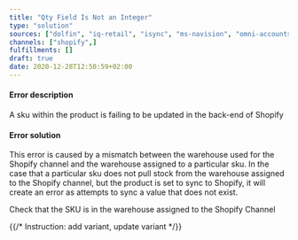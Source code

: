 ```yaml
---
title: "Qty Field Is Not an Integer"
type: "solution"
sources: ["dolfin", "iq-retail", "isync", "ms-navision", "omni-accounts", "pastel-partner", "sage-50cloud-pastel-xpress", "sage-200-evolution", "sage-300cloud", "sage-business-cloud-financials", "sage-evolution", "sage-one", "sage-pastel-evolution", "sap", "syspro" ]
channels: ["shopify",]
fulfillments: []
draft: true
date: 2020-12-28T12:50:59+02:00
---
```


#### Error description
A sku within the product is failing to be updated in the back-end of Shopify


#### Error solution
This error is caused by a mismatch between the warehouse used for the Shopify channel and the warehouse assigned to a particular sku. In the case that a particular sku does not pull stock from the warehouse assigned to the Shopify channel, but the product is set to sync to Shopify, it will create an error as attempts to sync a value that does not  exist.

Check that the SKU is in the warehouse assigned to the Shopify Channel

{{/* Instruction: add variant, update variant */}}